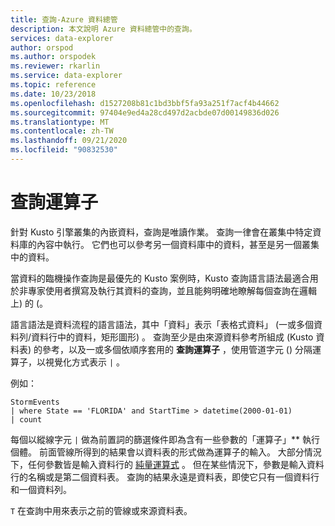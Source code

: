 ```yaml
---
title: 查詢-Azure 資料總管
description: 本文說明 Azure 資料總管中的查詢。
services: data-explorer
author: orspod
ms.author: orspodek
ms.reviewer: rkarlin
ms.service: data-explorer
ms.topic: reference
ms.date: 10/23/2018
ms.openlocfilehash: d1527208b81c1bd3bbf5fa93a251f7acf4b44662
ms.sourcegitcommit: 97404e9ed4a28cd497d2acbde07d00149836d026
ms.translationtype: MT
ms.contentlocale: zh-TW
ms.lasthandoff: 09/21/2020
ms.locfileid: "90832530"
---
```

# <a name="query-operators"></a>查詢運算子

針對 Kusto 引擎叢集的內嵌資料，查詢是唯讀作業。 查詢一律會在叢集中特定資料庫的內容中執行。 它們也可以參考另一個資料庫中的資料，甚至是另一個叢集中的資料。

當資料的臨機操作查詢是最優先的 Kusto 案例時，Kusto 查詢語言語法最適合用於非專家使用者撰寫及執行其資料的查詢，並且能夠明確地瞭解每個查詢在邏輯上) 的 (。

語言語法是資料流程的語言語法，其中「資料」表示「表格式資料」 (一或多個資料列/資料行中的資料，矩形圖形) 。 查詢至少是由來源資料參考所組成 (Kusto 資料表) 的參考，以及一或多個依順序套用的 **查詢運算子** ，使用管道字元 () 分隔運算子，以視覺化方式表示 `|` 。

例如：

<!-- csl: https://help.kusto.windows.net:443/Samples -->
```kusto
StormEvents 
| where State == 'FLORIDA' and StartTime > datetime(2000-01-01)
| count
```

每個以縱線字元 `|` 做為前置詞的篩選條件即為含有一些參數的「運算子」** 執行個體。 前面管線所得到的結果會以資料表的形式做為運算子的輸入。 大部分情況下，任何參數皆是輸入資料行的 [純量運算式](./scalar-data-types/index.md) 。
但在某些情況下，參數是輸入資料行的名稱或是第二個資料表。 查詢的結果永遠是資料表，即使它只有一個資料行和一個資料列。

`T` 在查詢中用來表示之前的管線或來源資料表。
